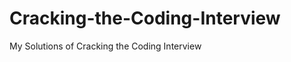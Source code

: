 Cracking-the-Coding-Interview
=============================

My Solutions of Cracking the Coding Interview
